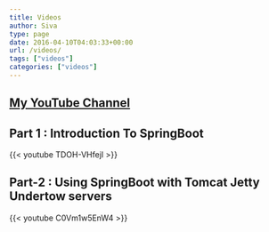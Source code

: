 ```yaml
---
title: Videos
author: Siva
type: page
date: 2016-04-10T04:03:33+00:00
url: /videos/
tags: ["videos"]
categories: ["videos"]
---
```

## [My YouTube Channel](https://www.youtube.com/channel/UCaD610N2vvYzBuhxwCOdxqw)

## Part 1 : Introduction To SpringBoot

{{< youtube TDOH-VHfejI >}}

## Part-2 : Using SpringBoot with Tomcat Jetty Undertow servers

{{< youtube C0Vm1w5EnW4 >}}

